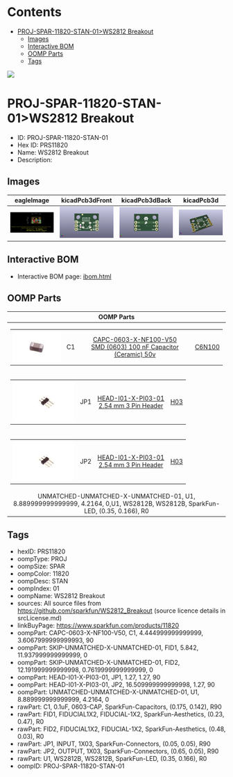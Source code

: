 



Contents
========

* [PROJ-SPAR-11820-STAN-01>WS2812 Breakout](#proj-spar-11820-stan-01ws2812-breakout)
	* [Images](#images)
	* [Interactive BOM](#interactive-bom)
	* [OOMP Parts](#oomp-parts)
	* [Tags](#tags)
  
![][im]
# PROJ-SPAR-11820-STAN-01>WS2812 Breakout

- ID: PROJ-SPAR-11820-STAN-01
- Hex ID: PRS11820
- Name: WS2812 Breakout
- Description: 

## Images
  
  

|eagleImage|kicadPcb3dFront|kicadPcb3dBack|kicadPcb3d|
| :---: | :---: | :---: | :---: |
|[![eagleImage](eagleImage_140.png)](eagleImage_600.png)|[![kicadPcb3dFront](kicadPcb3dFront_140.png)](kicadPcb3dFront_600.png)|[![kicadPcb3dBack](kicadPcb3dBack_140.png)](kicadPcb3dBack_600.png)|[![kicadPcb3d](kicadPcb3d_140.png)](kicadPcb3d_600.png)|

## Interactive BOM

- Interactive BOM page: [ibom.html](kicad/bom/ibom.html)

## OOMP Parts
  

|OOMP Parts|
| :---: |
|<table><tr><td>![CAPC-0603-X-NF100-V50](https://raw.githubusercontent.com/oomlout/oomlout_OOMP_parts/main/CAPC-0603-X-NF100-V50/image_140.jpg)</td><td> C1</td><td>[CAPC-0603-X-NF100-V50<br>SMD (0603) 100 nF Capacitor (Ceramic) 50v](https://github.com/oomlout/oomlout_OOMP_parts/tree/main/CAPC-0603-X-NF100-V50/)</td><td>[C6N100](https://github.com/oomlout/oomlout_OOMP_parts/tree/main/CAPC-0603-X-NF100-V50/)</td></tr></table>|
|<table><tr><td>![HEAD-I01-X-PI03-01](https://raw.githubusercontent.com/oomlout/oomlout_OOMP_parts/main/HEAD-I01-X-PI03-01/image_140.jpg)</td><td> JP1</td><td>[HEAD-I01-X-PI03-01<br>2.54 mm 3 Pin Header](https://github.com/oomlout/oomlout_OOMP_parts/tree/main/HEAD-I01-X-PI03-01/)</td><td>[H03](https://github.com/oomlout/oomlout_OOMP_parts/tree/main/HEAD-I01-X-PI03-01/)</td></tr></table>|
|<table><tr><td>![HEAD-I01-X-PI03-01](https://raw.githubusercontent.com/oomlout/oomlout_OOMP_parts/main/HEAD-I01-X-PI03-01/image_140.jpg)</td><td> JP2</td><td>[HEAD-I01-X-PI03-01<br>2.54 mm 3 Pin Header](https://github.com/oomlout/oomlout_OOMP_parts/tree/main/HEAD-I01-X-PI03-01/)</td><td>[H03](https://github.com/oomlout/oomlout_OOMP_parts/tree/main/HEAD-I01-X-PI03-01/)</td></tr></table>|
|UNMATCHED-UNMATCHED-X-UNMATCHED-01, U1, 8.889999999999999, 4.2164, 0,U1, WS2812B, WS2812B, SparkFun-LED, (0.35, 0.166), R0|

## Tags

- hexID: PRS11820
- oompType: PROJ
- oompSize: SPAR
- oompColor: 11820
- oompDesc: STAN
- oompIndex: 01
- oompName: WS2812 Breakout
- sources: All source files from https://github.com/sparkfun/WS2812_Breakout (source licence details in srcLicense.md)
- linkBuyPage: https://www.sparkfun.com/products/11820
- oompPart: CAPC-0603-X-NF100-V50, C1, 4.444999999999999, 3.6067999999999993, 90
- oompPart: SKIP-UNMATCHED-X-UNMATCHED-01, FID1, 5.842, 11.937999999999999, 0
- oompPart: SKIP-UNMATCHED-X-UNMATCHED-01, FID2, 12.191999999999998, 0.7619999999999999, 0
- oompPart: HEAD-I01-X-PI03-01, JP1, 1.27, 1.27, 90
- oompPart: HEAD-I01-X-PI03-01, JP2, 16.509999999999998, 1.27, 90
- oompPart: UNMATCHED-UNMATCHED-X-UNMATCHED-01, U1, 8.889999999999999, 4.2164, 0
- rawPart: C1, 0.1uF, 0603-CAP, SparkFun-Capacitors, (0.175, 0.142), R90
- rawPart: FID1, FIDUCIAL1X2, FIDUCIAL-1X2, SparkFun-Aesthetics, (0.23, 0.47), R0
- rawPart: FID2, FIDUCIAL1X2, FIDUCIAL-1X2, SparkFun-Aesthetics, (0.48, 0.03), R0
- rawPart: JP1, INPUT, 1X03, SparkFun-Connectors, (0.05, 0.05), R90
- rawPart: JP2, OUTPUT, 1X03, SparkFun-Connectors, (0.65, 0.05), R90
- rawPart: U1, WS2812B, WS2812B, SparkFun-LED, (0.35, 0.166), R0
- oompID: PROJ-SPAR-11820-STAN-01



[im]: kicadPcb3d_450.png
